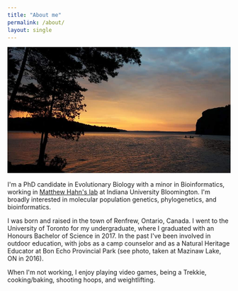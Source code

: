 ```yaml
---
title: "About me"
permalink: /about/
layout: single
---
```


![Mazinaw Lake, ON](../images/about.jpg)


I'm a PhD candidate in Evolutionary Biology with a minor in Bioinformatics,
working in [Matthew Hahn's lab](https://hahnlab.sitehost.iu.edu/) at Indiana
University Bloomington. I'm broadly interested in molecular population genetics, phylogenetics,
and bioinformatics.

I was born and raised in the town of Renfrew, Ontario, Canada. I went to the University of 
Toronto for my undergraduate, where I graduated with an Honours Bachelor of Science in 2017. 
In the past I've been involved in outdoor education, with jobs as a camp counselor and
as a Natural Heritage Educator at Bon Echo Provincial Park (see photo, taken at Mazinaw Lake, ON
in 2016). 

When I'm not working, I enjoy playing video games, being a Trekkie, cooking/baking, shooting hoops,
and weightlifting. 
 
